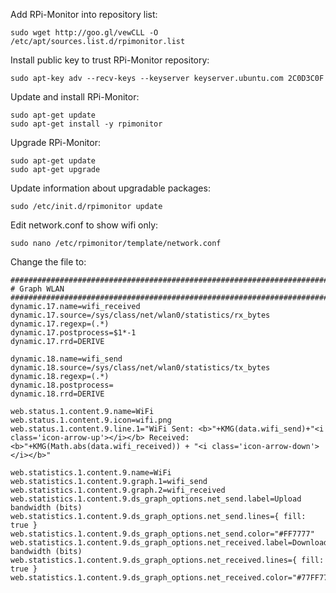 Add RPi-Monitor into repository list: 

    sudo wget http://goo.gl/vewCLL -O /etc/apt/sources.list.d/rpimonitor.list

Install public key to trust RPi-Monitor repository:

    sudo apt-key adv --recv-keys --keyserver keyserver.ubuntu.com 2C0D3C0F 

Update and install RPi-Monitor:

    sudo apt-get update
    sudo apt-get install -y rpimonitor

Upgrade RPi-Monitor:

    sudo apt-get update
    sudo apt-get upgrade


Update information about upgradable packages:

    sudo /etc/init.d/rpimonitor update
  
Edit network.conf to show wifi only:

    sudo nano /etc/rpimonitor/template/network.conf

Change the file to:

    ########################################################################
    # Graph WLAN
    ########################################################################
    dynamic.17.name=wifi_received
    dynamic.17.source=/sys/class/net/wlan0/statistics/rx_bytes
    dynamic.17.regexp=(.*)
    dynamic.17.postprocess=$1*-1
    dynamic.17.rrd=DERIVE
    
    dynamic.18.name=wifi_send
    dynamic.18.source=/sys/class/net/wlan0/statistics/tx_bytes
    dynamic.18.regexp=(.*)
    dynamic.18.postprocess=
    dynamic.18.rrd=DERIVE
    
    web.status.1.content.9.name=WiFi
    web.status.1.content.9.icon=wifi.png
    web.status.1.content.9.line.1="WiFi Sent: <b>"+KMG(data.wifi_send)+"<i class='icon-arrow-up'></i></b> Received: <b>"+KMG(Math.abs(data.wifi_received)) + "<i class='icon-arrow-down'></i></b>"
    
    web.statistics.1.content.9.name=WiFi
    web.statistics.1.content.9.graph.1=wifi_send
    web.statistics.1.content.9.graph.2=wifi_received
    web.statistics.1.content.9.ds_graph_options.net_send.label=Upload bandwidth (bits)
    web.statistics.1.content.9.ds_graph_options.net_send.lines={ fill: true }
    web.statistics.1.content.9.ds_graph_options.net_send.color="#FF7777"
    web.statistics.1.content.9.ds_graph_options.net_received.label=Download bandwidth (bits)
    web.statistics.1.content.9.ds_graph_options.net_received.lines={ fill: true }
    web.statistics.1.content.9.ds_graph_options.net_received.color="#77FF77"
